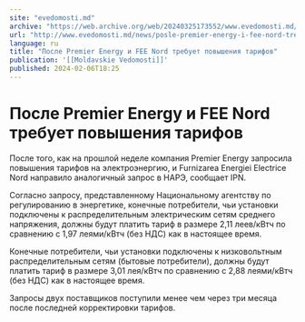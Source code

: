 ```yaml
---
site: "evedomosti.md"
archive: "https://web.archive.org/web/20240325173552/www.evedomosti.md/news/posle-premier-energy-i-fee-nord-trebuet-povysheniya-tarifov"
url: "http://www.evedomosti.md/news/posle-premier-energy-i-fee-nord-trebuet-povysheniya-tarifov"
language: ru
title: "После Premier Energy и FEE Nord требует повышения тарифов"
publication: '[[Moldavskie Vedomosti]]'
published: 2024-02-06T18:25
---
```


# После Premier Energy и FEE Nord требует повышения тарифов

После того, как на прошлой неделе компания Premier Energy запросила повышения тарифов на электроэнергию, и Furnizarea Energiei Electrice Nord направило аналогичный запрос в НАРЭ, сообщает IPN.

Согласно запросу, представленному Национальному агентству по регулированию в энергетике, конечные потребители, чьи установки подключены к распределительным электрическим сетям среднего напряжения, должны будут платить тариф в размере 2,11 леев/кВтч по сравнению с 1,97 леями/кВтч (без НДС) как в настоящее время.

Конечные потребители, чьи установки подключены к низковольтным распределительным сетям (бытовые потребители), должны будут платить тариф в размере 3,01 лея/кВтч по сравнению с 2,88 леями/кВтч (без НДС) как в настоящее время.

Запросы двух поставщиков поступили менее чем через три месяца после последней корректировки тарифов.